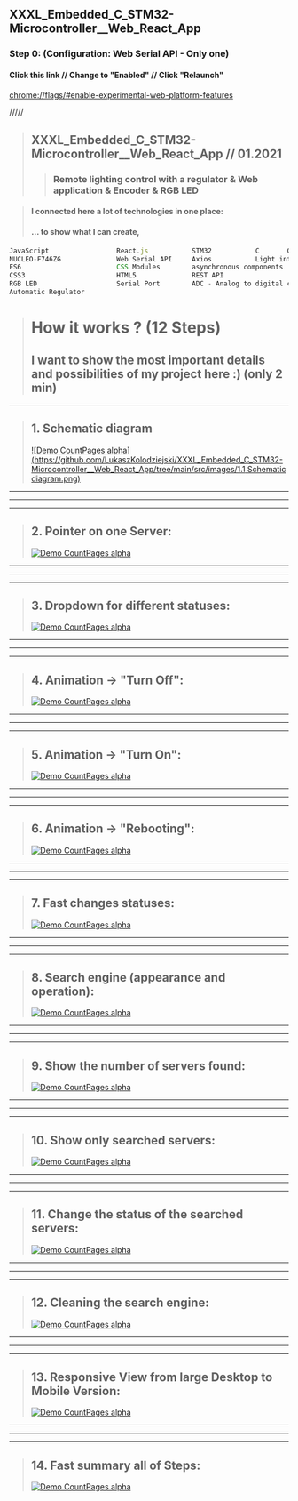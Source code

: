 ## XXXL_Embedded_C_STM32-Microcontroller\_\_Web_React_App

### Step 0: (Configuration: Web Serial API - Only one)

#### Click this link // Change to "Enabled" // Click "Relaunch"

[chrome://flags/#enable-experimental-web-platform-features](chrome://flags/#enable-experimental-web-platform-features)


/////

> ## XXXL_Embedded_C_STM32-Microcontroller__Web_React_App // 01.2021
>
> > ### Remote lighting control with a regulator & Web application & Encoder & RGB LED

> #### I connected here a lot of technologies in one place:
>
> #### ... to show what I can create,

```js
JavaScript                 React.js           STM32           C       GPIO     I2C      PWM  
NUCLEO-F746ZG              Web Serial API     Axios           Light intensity sensor BH1750
ES6                        CSS Modules        asynchronous components               Encoder     
CSS3                       HTML5              REST API                                  MVP
RGB LED                    Serial Port        ADC - Analog to digital converter      Timers
Automatic Regulator
```

> # How it works ? (12 Steps)
>
> ## I want to show the most important details and possibilities of my project here :) (only 2 min)

---

> ## 1. Schematic diagram
>
> [![Demo CountPages alpha](https://github.com/LukaszKolodziejski/XXXL_Embedded_C_STM32-Microcontroller__Web_React_App/tree/main/src/images/1.1 Schematic diagram.png)](https://github.com/LukaszKolodziejski/XXXL_Embedded_C_STM32-Microcontroller__Web_React_App)

---

---

---

> ## 2. Pointer on one Server:
>
> [![Demo CountPages alpha](https://github.com/LukaszKolodziejski/managing-servers-2/blob/master/videoGIF/2-show-oneserver.gif)](https://github.com/LukaszKolodziejski/managing-servers-1)

---

---

---

> ## 3. Dropdown for different statuses:
>
> [![Demo CountPages alpha](https://github.com/LukaszKolodziejski/managing-servers-2/blob/master/videoGIF/3-dropdown.gif)](https://github.com/LukaszKolodziejski/managing-servers-1)

---

---

---

> ## 4. Animation -> "Turn Off":
>
> [![Demo CountPages alpha](https://github.com/LukaszKolodziejski/managing-servers-2/blob/master/videoGIF/4-turnoff.gif)](https://github.com/LukaszKolodziejski/managing-servers-1)

---

---

---

> ## 5. Animation -> "Turn On":
>
> [![Demo CountPages alpha](https://github.com/LukaszKolodziejski/managing-servers-2/blob/master/videoGIF/5-turnon.gif)](https://github.com/LukaszKolodziejski/managing-servers-1)

---

---

---

> ## 6. Animation -> "Rebooting":
>
> [![Demo CountPages alpha](https://github.com/LukaszKolodziejski/managing-servers-2/blob/master/videoGIF/6-rebooting.gif)](https://github.com/LukaszKolodziejski/managing-servers-1)

---

---

---

> ## 7. Fast changes statuses:
>
> [![Demo CountPages alpha](https://github.com/LukaszKolodziejski/managing-servers-2/blob/master/videoGIF/7-fast-changes.gif)](https://github.com/LukaszKolodziejski/managing-servers-1)

---

---

---

> ## 8. Search engine (appearance and operation):
>
> [![Demo CountPages alpha](https://github.com/LukaszKolodziejski/managing-servers-2/blob/master/videoGIF/8-search-look.gif)](https://github.com/LukaszKolodziejski/managing-servers-1)

---

---

---

> ## 9. Show the number of servers found:
>
> [![Demo CountPages alpha](https://github.com/LukaszKolodziejski/managing-servers-2/blob/master/videoGIF/9-search-number.gif)](https://github.com/LukaszKolodziejski/managing-servers-1)

---

---

---

> ## 10. Show only searched servers:
>
> [![Demo CountPages alpha](https://github.com/LukaszKolodziejski/managing-servers-2/blob/master/videoGIF/10-search-work.gif)](https://github.com/LukaszKolodziejski/managing-servers-1)

---

---

---

> ## 11. Change the status of the searched servers:
>
> [![Demo CountPages alpha](https://github.com/LukaszKolodziejski/managing-servers-2/blob/master/videoGIF/11-search-status.gif)](https://github.com/LukaszKolodziejski/managing-servers-1)

---

---

---

> ## 12. Cleaning the search engine:
>
> [![Demo CountPages alpha](https://github.com/LukaszKolodziejski/managing-servers-2/blob/master/videoGIF/12-search-clear.gif)](https://github.com/LukaszKolodziejski/managing-servers-1)

---

---

---

> ## 13. Responsive View from large Desktop to Mobile Version:
>
> [![Demo CountPages alpha](https://github.com/LukaszKolodziejski/managing-servers-2/blob/master/videoGIF/13-responsive-view.gif)](https://github.com/LukaszKolodziejski/managing-servers-1)

---

---

---

> ## 14. Fast summary all of Steps:
>
> [![Demo CountPages alpha](https://github.com/LukaszKolodziejski/managing-servers-2/blob/master/videoGIF/14-fast-summary.gif)](https://github.com/LukaszKolodziejski/managing-servers-1)
